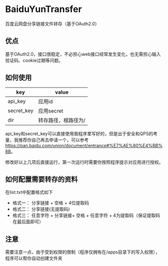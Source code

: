 # BaiduYunTransfer
百度云网盘分享链接文件转存（基于OAuth2.0）

## 优点

基于OAuth2.0，接口很稳定，不必担心web接口经常发生变化，也无需担心输入验证码、cookie过期等问题。

## 如何使用

| key        | value                       |
| ---------- | --------------------------- |
| api_key    | 应用id                      |
| secret_key | 应用secret                  |
| dir        | 转存路径，根路径为/         |

api_key和secret_key可以直接使用我程序里写好的，但是出于安全和QPS的考量，我推荐你自己再去申请一个，可以参考<https://pan.baidu.com/union/document/entrance#%E7%AE%80%E4%BB%8B>。

修改好以上几项后直接运行，第一次运行时需要你按照程序提示对应用进行授权。

## 如何配置需要转存的资料
在list.txt中配置格式如下
- 格式一： 分享链接 + 空格 + 4位提取码
- 格式二： 分享链接(无提取码)
- 格式三： 任意字符 + 分享链接+ 空格 + 任意字符 + 4为提取码（保证提取码在最后面即可）

## 注意

需要注意一点，由于受到权限的限制（程序仅拥有在/apps目录下的写入权限），程序可以帮你自动创建文件夹